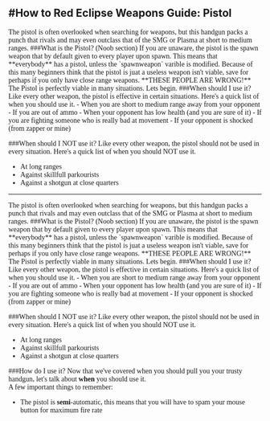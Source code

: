 #How to Red Eclipse Weapons Guide: Pistol
----
<span style='font-family:verdana;'>
The pistol is often overlooked when searching for weapons, but this handgun packs a punch that rivals and may even outclass that of the SMG or Plasma at short to medium ranges.
###What is the Pistol? (Noob section)
<span style='font-family:verdana;'>
If you are unaware, the pistol is the spawn weapon that by default given to every player upon spawn. This means that **everybody** has a pistol, unless the `spawnweapon` varible is modified. Because of this many beginners think that the pistol is juat a useless weapon isn't viable, save for perhaps if you only have close range weapons. **THESE PEOPLE ARE WRONG!** The Pistol is perfectly viable in many situations. Lets begin.  
###When should I use it?
Like every other weapon, the pistol is effective in certain situations. Here's a quick list of when you should use it.  
- When you are short to medium range away from your opponent
- If you are out of ammo
- When your opponent has low health (and you are sure of it)
- If you are fighting someone who is really bad at movement
- If your opponent is shocked (from zapper or mine)

###When should I NOT use it?
Like every other weapon, the pistol should not be used in every situation. Here's a quick list of when you should NOT use it.  
- At long ranges
- Against skillfull parkourists
- Against a shotgun at close quarters
----
<span style='font-family:verdana;'>
The pistol is often overlooked when searching for weapons, but this handgun packs a punch that rivals and may even outclass that of the SMG or Plasma at short to medium ranges.
###What is the Pistol? (Noob section)
<span style='font-family:verdana;'>
If you are unaware, the pistol is the spawn weapon that by default given to every player upon spawn. This means that **everybody** has a pistol, unless the `spawnweapon` varible is modified. Because of this many beginners think that the pistol is juat a useless weapon isn't viable, save for perhaps if you only have close range weapons. **THESE PEOPLE ARE WRONG!** The Pistol is perfectly viable in many situations. Lets begin.  
###When should I use it?
Like every other weapon, the pistol is effective in certain situations. Here's a quick list of when you should use it.  
- When you are short to medium range away from your opponent
- If you are out of ammo
- When your opponent has low health (and you are sure of it)
- If you are fighting someone who is really bad at movement
- If your opponent is shocked (from zapper or mine)

###When should I NOT use it?
Like every other weapon, the pistol should not be used in every situation. Here's a quick list of when you should NOT use it.  
- At long ranges
- Against skillfull parkourists
- Against a shotgun at close quarters

###How do I use it?
Now that we've covered when you should pull you your trusty handgun, let's talk about **when** you should use it.  
A few important things to remember:
- The pistol is **semi**-automatic, this means that you will have to spam your mouse button for maximum fire rate
